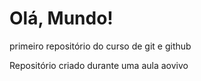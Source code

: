 # Olá, Mundo!
 primeiro repositório do curso de git e github

 Repositório criado durante uma aula aovivo
